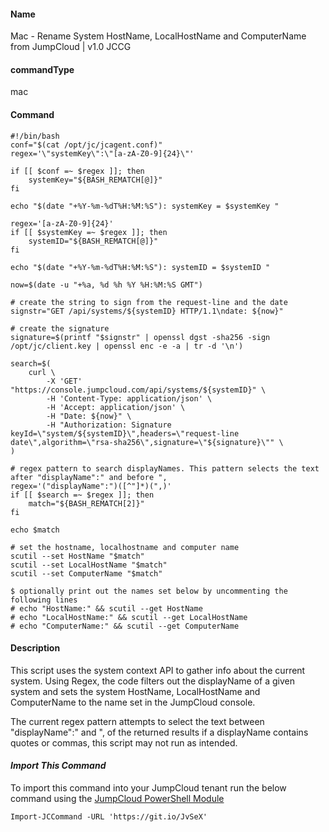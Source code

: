 #### Name

Mac - Rename System HostName, LocalHostName and ComputerName from JumpCloud | v1.0 JCCG

#### commandType

mac

#### Command

```
#!/bin/bash
conf="$(cat /opt/jc/jcagent.conf)"
regex='\"systemKey\":\"[a-zA-Z0-9]{24}\"'

if [[ $conf =~ $regex ]]; then
    systemKey="${BASH_REMATCH[@]}"
fi

echo "$(date "+%Y-%m-%dT%H:%M:%S"): systemKey = $systemKey "

regex='[a-zA-Z0-9]{24}'
if [[ $systemKey =~ $regex ]]; then
    systemID="${BASH_REMATCH[@]}"
fi

echo "$(date "+%Y-%m-%dT%H:%M:%S"): systemID = $systemID "

now=$(date -u "+%a, %d %h %Y %H:%M:%S GMT")

# create the string to sign from the request-line and the date
signstr="GET /api/systems/${systemID} HTTP/1.1\ndate: ${now}"

# create the signature
signature=$(printf "$signstr" | openssl dgst -sha256 -sign /opt/jc/client.key | openssl enc -e -a | tr -d '\n')

search=$(
    curl \
        -X 'GET' "https://console.jumpcloud.com/api/systems/${systemID}" \
        -H 'Content-Type: application/json' \
        -H 'Accept: application/json' \
        -H "Date: ${now}" \
        -H "Authorization: Signature keyId=\"system/${systemID}\",headers=\"request-line date\",algorithm=\"rsa-sha256\",signature=\"${signature}\"" \
)

# regex pattern to search displayNames. This pattern selects the text after "displayName":" and before ",
regex='("displayName":")([^"]*)(",)'
if [[ $search =~ $regex ]]; then
    match="${BASH_REMATCH[2]}"
fi

echo $match

# set the hostname, localhostname and computer name
scutil --set HostName "$match"
scutil --set LocalHostName "$match"
scutil --set ComputerName "$match"

$ optionally print out the names set below by uncommenting the following lines
# echo "HostName:" && scutil --get HostName
# echo "LocalHostName:" && scutil --get LocalHostName
# echo "ComputerName:" && scutil --get ComputerName
```

#### Description

This script uses the system context API to gather info about the current system. Using Regex, the code filters out the displayName of a given system and sets the system HostName, LocalHostName and ComputerName to the name set in the JumpCloud console.

The current regex pattern attempts to select the text between "displayName":" and ", of the returned results if a displayName contains quotes or commas, this script may not run as intended.

#### *Import This Command*

To import this command into your JumpCloud tenant run the below command using the [JumpCloud PowerShell Module](https://github.com/TheJumpCloud/support/wiki/Installing-the-JumpCloud-PowerShell-Module)

```
Import-JCCommand -URL 'https://git.io/JvSeX'
```
